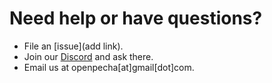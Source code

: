 
# Need help or have questions?

- File an [issue](add link).
- Join our [Discord](https://discord.com/invite/7GFpPFSTeA) and ask there.
- Email us at openpecha[at]gmail[dot]com.
